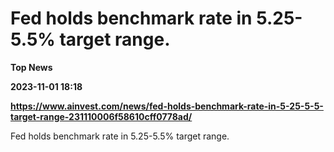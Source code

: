 # Fed holds benchmark rate in 5.25-5.5% target range.
**Top News**

**2023-11-01 18:18**

**https://www.ainvest.com/news/fed-holds-benchmark-rate-in-5-25-5-5-target-range-231110006f58610cff0778ad/**

Fed holds benchmark rate in 5.25-5.5% target range.